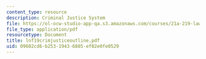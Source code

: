 ```yaml
---
content_type: resource
description: Criminal Justice System
file: https://ol-ocw-studio-app-qa.s3.amazonaws.com/courses/21a-219-law-and-society-spring-2003/09602cd6b25319436885ef02e0fe0529_lnf19crimjusticeoutline.pdf
file_type: application/pdf
resourcetype: Document
title: lnf19crimjusticeoutline.pdf
uid: 09602cd6-b253-1943-6885-ef02e0fe0529
---
```

